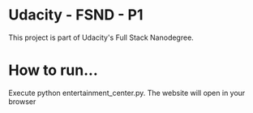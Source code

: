 # Udacity - FSND - P1

This project is part of Udacity's Full Stack Nanodegree.


# How to run...

Execute python entertainment_center.py.
The website will open in your browser
